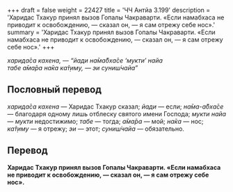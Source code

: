 +++
draft = false
weight = 22427
title = 'ЧЧ Антйа 3.199'
description = 'Харидас Тхакур принял вызов Гопалы Чакраварти. «Если намабхаса не приводит к освобождению, — сказал он, — я сам отрежу себе нос».'
summary = 'Харидас Тхакур принял вызов Гопалы Чакраварти. «Если намабхаса не приводит к освобождению, — сказал он, — я сам отрежу себе нос».'
+++

_харида̄са кахена, — “йади на̄ма̄бха̄се ‘мукти’ найа  
табе а̄ма̄ра на̄ка ка̄т̣иму, — эи суниш́чайа”_

## Пословный перевод

_харида̄са_ _кахена_ — Харидас Тхакур сказал; _йади_ — если; _на̄ма_\-_а̄бха̄се_ — благодаря одному лишь отблеску святого имени Господа; _мукти_ _найа_ — _мукти_ недостижимо; _табе_ — тогда; _а̄ма̄ра_ — мой; _на̄ка_ — нос; _ка̄т̣иму_ — я отрежу; _эи_ — этот; _суниш́чайа_ — обязательно.

## Перевод

**Харидас Тхакур принял вызов Гопалы Чакраварти. «Если намабхаса не приводит к освобождению, — сказал он, — я сам отрежу себе нос».**

